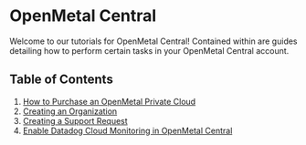 # OpenMetal Central

Welcome to our tutorials for OpenMetal Central! Contained within are
guides detailing how to perform certain tasks in your OpenMetal Central account.

## Table of Contents

1. [How to Purchase an OpenMetal Private Cloud](purchasing-an-openmetal-private-cloud.md)
1. [Creating an Organization](creating-an-organization.md)
1. [Creating a Support Request](creating-a-support-request.md)
1. [Enable Datadog Cloud Monitoring in OpenMetal Central](enable-datadog-monitoring.md)

